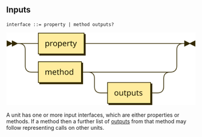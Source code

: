 ## Inputs

```bnf
interface ::= property | method outputs?
```

![](diagrams/input.svg)

A unit has one or more input interfaces, which are either properties or methods. If a method then a further list of [outputs](outputs.md) from that method may follow representing calls on other units.